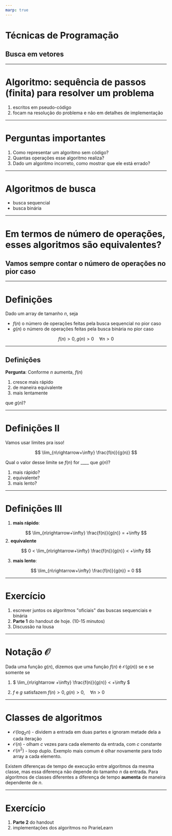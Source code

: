 ```yaml
---
marp: true
---
```


<style>
img[alt~="center"] {
  display: block;
  margin: 0 auto;
}
</style>

# Técnicas de Programação

## Busca em vetores

------

# Algoritmo: sequência de passos (finita) para resolver um problema

1. escritos em pseudo-código 
2. focam na resolução do problema e não em detalhes de implementação

------------

# Perguntas importantes

1. Como representar um algoritmo sem código?
2. Quantas operações esse algoritmo realiza?
3. Dado um algoritmo incorreto, como mostrar que ele está errado?

---------

# Algoritmos de busca

- busca sequencial
- busca binária


---------

# Em termos de número de operações, esses algoritmos são equivalentes?

## Vamos sempre contar o número de operações **no pior caso**

---------

# Definições

Dado um array de tamanho $n$, seja 

- $f(n)$ o número de operações feitas pela busca sequencial no pior caso
- $g(n)$ o número de operações feitas pela busca binária no pior caso

$$
f(n) > 0, g(n) > 0 \quad \forall n > 0
$$

---------------------

## Definições

**Pergunta**: Conforme $n$ aumenta, $f(n)$ 

1. cresce mais rápido 
2. de maneira equivalente
3. mais lentamente

que $g(n)$?

-------------------

# Definições II

Vamos usar limites pra isso!

$$
\lim_{n\rightarrow+\infty} \frac{f(n)}{g(n)}
$$

Qual o valor desse limite se $f(n)$ for ____ que $g(n)$?

1. mais rápido?
2. equivalente?
3. mais lento?

------------------

# Definições III

1. **mais rápido**:

$$
\lim_{n\rightarrow+\infty} \frac{f(n)}{g(n)} = +\infty
$$
2. **equivalente**

$$
0 < \lim_{n\rightarrow+\infty} \frac{f(n)}{g(n)} < +\infty
$$

3. **mais lento**:

$$
\lim_{n\rightarrow+\infty} \frac{f(n)}{g(n)} = 0
$$

---------------

# Exercício 

1. escrever juntos os algoritmos "oficiais" das buscas sequenciais e binária
2. **Parte 1** do handout de hoje. (10-15 minutos)
3. Discussão na lousa

-------


# Notação $\mathcal{O}$

Dada uma função $g(n)$, dizemos que uma função $f(n)$ é $\mathcal{O}(g(n))$ se e se somente se

1. $
\lim_{n\rightarrow +\infty} \frac{f(n)}{g(n)} < +\infty
$

2. $f$ e $g$ satisfazem $f(n) > 0, g(n) > 0, \quad \forall n > 0$

----

# Classes de algoritmos

- $\mathcal{O}(\log_2 n)$ - dividem a entrada em duas partes e ignoram metade dela a cada iteração
- $\mathcal{O}(n)$ - olham $c$ vezes para cada elemento da entrada, com $c$ constante
- $\mathcal{O}(n^2)$ - loop duplo. Exemplo mais comum é olhar novamente para todo array a cada elemento.

Existem diferenças de tempo de execução entre algoritmos da mesma classe, mas essa diferença não depende do tamanho $n$ da entrada. Para algoritmos de classes diferentes a diferença de tempo **aumenta** de maneira dependente de $n$.

-----------------

# Exercício

1. **Parte 2** do handout
2. implementações dos algoritmos no PrarieLearn
